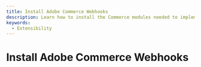```yaml
---
title: Install Adobe Commerce Webhooks
description: Learn how to install the Commerce modules needed to implement webhooks.
keywords:
  - Extensibility
---
```


# Install Adobe Commerce Webhooks
